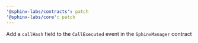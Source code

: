 ```yaml
---
'@sphinx-labs/contracts': patch
'@sphinx-labs/core': patch
---
```


Add a `callHash` field to the `CallExecuted` event in the `SphinxManager` contract
